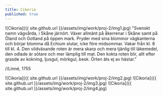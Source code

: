 ```yaml
---
title: Cikoria
published: true
---
```


![Cikoria]({{ site.github.url }}/assets/img/work/proj-2/img1.jpg)
"Svenskt namn vägvårda, i Skåne järnört. Växer allmänt på åkerrenar i Skåne samt på Öland och Gotland på öppen mark. Pryder med sina blommor vägkanterna och börjar blomma då Echium slutar, icke före midsommar. Vakar från kl. 8 till kl. 4. Den vildväxande roten är mera skarp och mera tjänlig till läkemedel, den odlade är sötare och mer lämplig till mat. Den kokta roten blir, allt efter grasde av kokning, ljusgul, mörkgul, besk. Örten äts ej av hästar."

//Linné, 1755

![Cikoria]({{ site.github.url }}/assets/img/work/proj-2/img2.jpg)
![Cikoria]({{ site.github.url }}/assets/img/work/proj-2/img3.jpg)
![Cikoria]({{ site.github.url }}/assets/img/work/proj-2/img4.jpg)